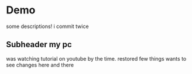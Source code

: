 # Demo
some descriptions!
i commit twice
## Subheader my pc
was watching tutorial on youtube by the time.
restored few things 
wants to see changes
here and there